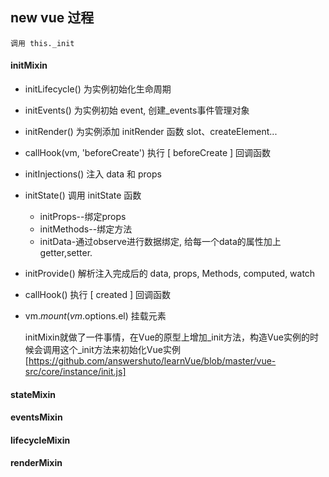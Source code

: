 ## new vue 过程

    调用 this._init  

#### initMixin

* initLifecycle() 为实例初始化生命周期
* initEvents()    为实例初始 event, 创建_events事件管理对象
* initRender() 为实例添加 initRender 函数 slot、createElement...
* callHook(vm, 'beforeCreate') 执行 [ beforeCreate ] 回调函数
* initInjections() 注入 data 和 props
* initState() 调用 initState 函数
  * initProps--绑定props
  * initMethods--绑定方法
  * initData-通过observe进行数据绑定, 给每一个data的属性加上getter,setter.
* initProvide() 解析注入完成后的 data, props, Methods, computed, watch
* callHook() 执行 [ created ] 回调函数
* vm.$mount(vm.$options.el) 挂载元素

    initMixin就做了一件事情，在Vue的原型上增加_init方法，构造Vue实例的时候会调用这个_init方法来初始化Vue实例
    [https://github.com/answershuto/learnVue/blob/master/vue-src/core/instance/init.js]

#### stateMixin

#### eventsMixin

#### lifecycleMixin

#### renderMixin
